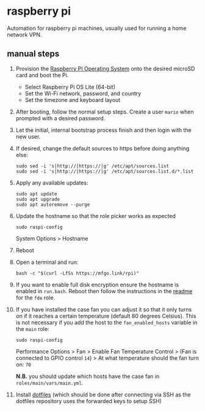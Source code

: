 # raspberry pi

Automation for raspberry pi machines, usually used for running a home
network VPN.

## manual steps

1. Provision the
   [Raspberry PI Operating System](https://www.raspberrypi.com/software/)
   onto the desired microSD card and boot the Pi.

   - Select Raspberry Pi OS Lite (64-bit)
   - Set the Wi-Fi network, password, and country
   - Set the timezone and keyboard layout

2. After booting, follow the normal setup steps. Create a user `mario` when
   prompted with a desired password.

3. Let the initial, internal bootstrap process finish and then login with the
   new user.

4. If desired, change the default sources to https before doing anything else:

   ```shell
   sudo sed -i 's|http://|https://|g' /etc/apt/sources.list
   sudo sed -i 's|http://|https://|g' /etc/apt/sources.list.d/*.list
   ```

5. Apply any available updates:

   ```shell
   sudo apt update
   sudo apt upgrade
   sudo apt autoremove --purge
   ```

6. Update the hostname so that the role picker works as expected

   ```shell
   sudo raspi-config
   ```

   System Options > Hostname

7. Reboot

8. Open a terminal and run:

   ```shell
   bash -c "$(curl -LfSs https://mfgo.link/rpi)"
   ```

9. If you want to enable full disk encryption ensure the hostname is enabled
   in `run.bash`. Reboot then follow the instructions in the
   [readme](https://github.com/mfinelli/arch-install/blob/master/rpi/roles/fde/README.md)
   for the `fde` role.

10. If you have installed the case fan you can adjust it so that it only turns
    on if it reaches a certain temperature (default 80 degrees Celsius). This
    is not necessary if you add the host to the `fan_enabled_hosts` variable in
    the `main` role:

    ```shell
    sudo raspi-config
    ```

    Performance Options > Fan > Enable Fan Temperature Control > (Fan is
    connected to GPIO control `14`) > At what temperature should the fan turn
    on: `70`

    **N.B.** you should update which hosts have the case fan in
    `roles/main/vars/main.yml`.

11. Install [dotfiles](https://github.com/mfinelli/dotfiles) (which should be
    done after connecting via SSH as the dotfiles repository uses the forwarded
    keys to setup SSH)
